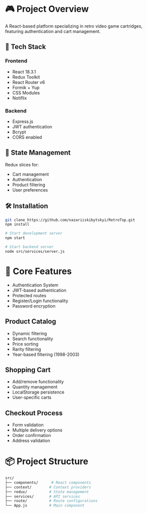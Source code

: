 # 🎮 Project Overview

A React-based platform specializing in retro video game cartridges, featuring authentication and cart management.

## 🚀 Tech Stack

### Frontend

- React 18.3.1
- Redux Toolkit
- React Router v6
- Formik + Yup
- CSS Modules
- Notiflix

### Backend

- Express.js
- JWT authentication
- Bcrypt
- CORS enabled

## 🔄 State Management

Redux slices for:

- Cart management
- Authentication
- Product filtering
- User preferences

## 🛠 Installation

```bash
git clone https://github.com/nazariiskibytskyi/RetroTop.git
npm install

# Start development server
npm start

# Start backend server
node src/services/server.js
```

# 🔑 Core Features

- Authentication System
- JWT-based authentication
- Protected routes
- Register/Login functionality
- Password encryption

## Product Catalog

- Dynamic filtering
- Search functionality
- Price sorting
- Rarity filtering
- Year-based filtering (1998-2003)

## Shopping Cart

- Add/remove functionality
- Quantity management
- LocalStorage persistence
- User-specific carts

## Checkout Process

- Form validation
- Multiple delivery options
- Order confirmation
- Address validation

# 📦 Project Structure

```bash
src/
├── components/      # React components
├── context/        # Context providers
├── redux/          # State management
├── services/       # API services
├── route/          # Route configurations
└── App.js          # Main component
```

